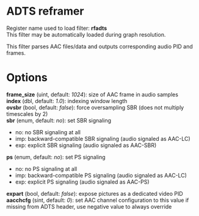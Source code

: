 <!-- automatically generated - do not edit, patch gpac/applications/gpac/gpac.c -->

# ADTS reframer  
  
Register name used to load filter: __rfadts__  
This filter may be automatically loaded during graph resolution.  
  
This filter parses AAC files/data and outputs corresponding audio PID and frames.  
  

# Options    
  
<a id="frame_size">__frame_size__</a> (uint, default: _1024_): size of AAC frame in audio samples  
<a id="index">__index__</a> (dbl, default: _1.0_): indexing window length  
<a id="ovsbr">__ovsbr__</a> (bool, default: _false_): force oversampling SBR (does not multiply timescales by 2)  
<a id="sbr">__sbr__</a> (enum, default: _no_): set SBR signaling  

- no: no SBR signaling at all  
- imp: backward-compatible SBR signaling (audio signaled as AAC-LC)  
- exp: explicit SBR signaling (audio signaled as AAC-SBR)  
  
<a id="ps">__ps__</a> (enum, default: _no_): set PS signaling  

- no: no PS signaling at all  
- imp: backward-compatible PS signaling (audio signaled as AAC-LC)  
- exp: explicit PS signaling (audio signaled as AAC-PS)  
  
<a id="expart">__expart__</a> (bool, default: _false_): expose pictures as a dedicated video PID  
<a id="aacchcfg">__aacchcfg__</a> (sint, default: _0_): set AAC channel configuration to this value if missing from ADTS header, use negative value to always override  
  
